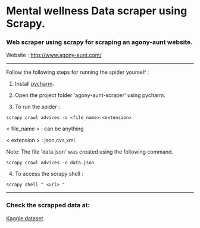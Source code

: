 # Mental wellness Data scraper using Scrapy.

###  Web scraper using scrapy for scraping an agony-aunt website.


Website : http://www.agony-aunt.com/

***

Follow the following steps for running the spider yourself : 

1. Install [pycharm](https://www.jetbrains.com/pycharm/download/#section=windows).

2. Open the project folder 'agony-aunt-scraper' using pycharm.

3. To run the spider  :

```
scrapy crawl advices -o <file_name>.<extension>
``` 

< file_name > :  can be anything

< extension > :  json,cvs,xml.

Note: The file 'data.json' was created using the following command.

```
scrapy crawl advices -o data.json
```

4. To access the scrapy shell : 

 ```
scrapy shell " <url> "
 ```

***

 ### Check the scrapped data at: 

 [Kaggle dataset](https://www.kaggle.com/priya1207/agonyaunts-advice)

